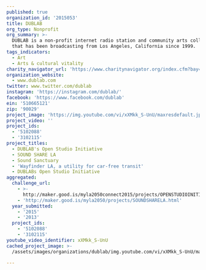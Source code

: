 ```yaml
---
published: true
organization_id: '2015053'
title: DUBLAB
org_type: Nonprofit
org_summary: >-
  DUBLAB is a non-profit internet radio station and community arts collective
  that has been broadcasting from Los Angeles, California since 1999.
tags_indicators:
  - Art
  - Arts & cultural vitality
charity_navigator_url: 'https://www.charitynavigator.org/index.cfm?bay=search.profile&ein=510665121'
organization_website:
  - www.dublab.com
twitter: www.twitter.com/dublab
instagram: 'https://instagram.com/dublab/'
facebook: 'https://www.facebook.com/dublab'
ein: '510665121'
zip: '90029'
project_image: 'https://img.youtube.com/vi/xXMkk_S-UnU/maxresdefault.jpg'
project_video: ''
project_ids:
  - '5102088'
  - '3102115'
project_titles:
  - DUBLAB's Open Studio Initiative
  - SOUND SHARE LA
  - Sound Sanctuary
  - 'Wayfinder LA, a utility for car-free transit'
  - DUBLABs Open Studio Initiative
aggregated:
  challenge_url:
    - >-
      http://maker.good.is/myla2050connect2015/projects/OPENSTUDIOINITIATIVE.html
    - 'http://maker.good.is/myla2050/projects/SOUNDSHARELA.html'
  year_submitted:
    - '2015'
    - '2013'
  project_ids:
    - '5102088'
    - '3102115'
youtube_video_identifier: xXMkk_S-UnU
cached_project_image: >-
  /assets/images/organizations/dublab/img.youtube.com/vi/xXMkk_S-UnU/maxresdefault.jpg

---
```

